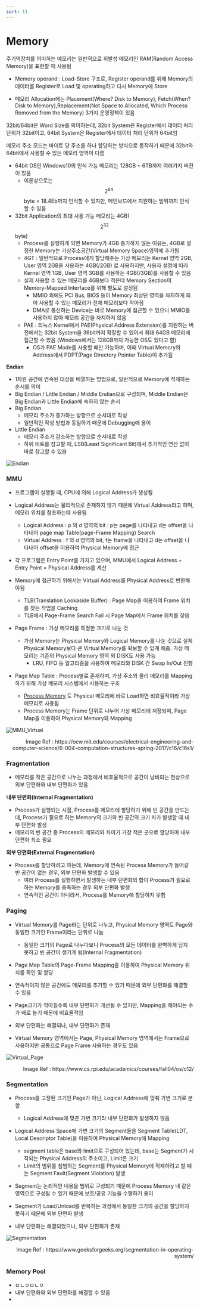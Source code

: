 ```yaml
---
sort: 11
---
```


# Memory

주기억장치를 의미하는 메모리는 일반적으로 휘발성 메모리인 RAM(Random Access Memory)을 표현할 때 사용됨

* Memory operand : Load-Store 구조로, Register operand를 위해 Memory의 데이터를 Register로 Load 및 operating하고 다시 Memory에 Store

* 메모리 Allocation에는 Placement(Where? Disk to Memory), Fetch(When? Disk to Memory),Replacement(Not Space to Allocated, Which Process Removed from the Memory) 3가지 운영정책이 있음

32bit/64bit은 Word Size를 의미하는데, 32bit System은 Register에서 데이터 처리 단위가 32bit이고, 64bit System은 Register에서 데이터 처리 단위가 64bit임

메모리 주소 모드는 바이트 당 주소를 하나 할당하는 방식으로 동작하기 때문에 32bit와 64bit에서 사용할 수 있는 메모리 영역이 다름

* 64bit OS인 Windows10의 인식 가능 메모리는 128GB ~ 6TB까지 여러가지 버전이 있음
  * 이론상으로는 $$2^{64}$$byte = 18.4Eb까지 인식할 수 있지만, 메인보드에서 지원하는 범위까지 인식할 수 있음
* 32bit Application의 최대 사용 가능 메모리는 4GB($$2^{32}$$ byte)
  * Process를 실행하게 되면 Memory가 4GB 증가하지 않는 이유는, 4GB로 설정한 Memory는 가상주소공간(Virtual Memory Space)영역에 추가됨
  * 4GT : 일반적으로 Process에게 할당해주는 가상 메모리는 Kernel 영역 2GB, User 영역 2GB을 사용하는 4GB(/2GB) 로 사용하지만, 사용자 설정에 따라 Kernel 영역 1GB, User 영역 3GB를 사용하는 4GB(/3GB)를 사용할 수 있음
  * 실제 사용할 수 있는 메모리를 4GB보다 적은데 Memory Section이 Memory-Mapped Interface를 위해 별도로 설정됨
    * MMIO 외에도 PCI Bus, BIOS 등이 Memory 최상단 영역을 차지하게 되어 사용할 수 있는 메모리가 전체 메모리보다 작아짐
    * DMA로 통신하는 Device는 바로 Memory에 접근할 수 있으니 MMIO를 사용하지 않아 메모리 공간을 차지하지 않음
  * PAE : 리눅스 Kernel에서 PAE(Physical Address Extension)를 지원하는 버전에서는 32bit System을 36bit까지 확장할 수 있어서 최대 64GB 메모리에 접근할 수 있음 (Windows에서는 128GB까지 가능한 OS도 있다고 함)
    * OS가 PAE Mode를 사용할 때만 가능하며, 이때 Virtual Memory의 Address에서 PDPT(Page Directory Pointer Table)이 추가됨

**Endian**

* 1차원 공간에 연속된 대상을 배열하는 방법으로, 일반적으로 Memory에 적재하는 순서를 의미
* Big Endian / Little Endian / Middle Endian으로 구성되며, Middle Endian은 Big Endian과 Little Endian에 속하지 않는 순서
* Big Endian
  * 메모리 주소가 증가하는 방향으로 순서대로 작성
  * 일반적인 작성 방법과 동일하기 때문에 Debugging에 용이
* Little Endian
  * 메모리 주소가 감소하는 방향으로 순서대로 작성
  * 하위 비트를 참고할 때, LSB(Least Significant Bit)에서 추가적인 연산 없이 바로 참고할 수 있음

![Endian](./Img/Endian.png)

### MMU

* 프로그램이 실행될 때, CPU에 의해 Logical Address가 생성됨
* Logical Address는 물리적으로 존재하지 않기 때문에 Virtual Address라고 하며, 메모리 위치를 참조하는데 사용됨
  * Logical Address : p 와 d 영역의 bit : p는 page를 나타내고 d는 offset을 나타내어 page map Table(page-Frame Mapping) Search
  * Virtual Address : f 와 d 영역의 bit, f는 frame을 나타내고 d는 offset을 나타내어 offset을 이용하여 Physical Memory에 접근

* 각 프로그램은 Entry Point를 가지고 있으며, MMU에서 Logical Address + Entry Point = Physical Address를 계산
* Memory에 접근하기 위해서는 Virtual Address를 Physical Address로 변환해야됨
  * TLB(Translation Lookaside Buffer) : Page Map을 이용하여 Frame 위치를 찾는 작업을 Caching
  * TLB에서 Page-Frame Search Fail 시 Page Map에서 Frame 위치를 찾음
* Page Frame : 가상 메모리를 특정한 크기로 나눈 것
  * 가상 Memory는 Physical Memory와 Logical Memory를 나눈 것으로 실제 Physical Memory보다 큰 Virtual Memory를 확보할 수 있게 해줌.  가상 메모리는 기존의 Physical Memory 영역 외 DISK도 사용 가능
    * LRU, FIFO 등 알고리즘을 사용하여 메모리와 DISK 간 Swap In/Out 진행
* Page Map Table : Process별로 존재하며, 가상 주소와 물리 메모리를 Mapping하기 위해 가상 메모리 시스템에서 사용하는 구조
  * [Process Memory](https://jeothen.github.io/Computer_Science/OS/Process.html#memory-struct) 도 Physical 메모리에 바로 Load하면 비효율적이라 가상 메모리로 사용됨
  * Process Memory는 Frame 단위로 나누어 가상 메모리에 저장되며, Page Map을 이용하여 Physical Memory와 Mapping

![MMU_Virtual](./Img/MMU_Virtual.png)

<div style="text-align: right">Image Ref : https://ocw.mit.edu/courses/electrical-engineering-and-computer-science/6-004-computation-structures-spring-2017/c16/c16s1/</div>

### Fragmentation 

* 메모리를 작은 공간으로 나누는 과정에서 비효율적으로 공간이 낭비되는 현상으로 외부 단편화와 내부 단편화가 있음

**내부 단편화(Internal Fragmentation)**

* Process가 실행되는 시점, Process를 메모리에 할당하기 위해 빈 공간을 만드는데, Process가 필요로 하는 Memory의 크기와 빈 공간의 크기 차가 발생할 때 내부 단편화 발생
* 메모리의 빈 공간 중 Process의 메모리와 차이가 가장 적은 곳으로 할당하여 내부 단편화 최소 필요

**외부 단편화(External Fragmentation)**

* Process를 할당하려고 하는데, Memory에 연속된 Process Memory가 들어갈 빈 공간이 없는 경우, 외부 단편화 발생할 수 있음
  * 여러 Process를 실행하면서 발생하는 내부 단편화의 합이 Process가 필요로 하는 Memory를 충족하는 경우 외부 단편화 발생
  * 연속적인 공간이 아니라서, Process를 Memory에 할당하지 못함

### Paging

* Virtual Memory를 Page라는 단위로 나누고, Physical Memory 영역도 Page와 동일한 크기인 Frame이라는 단위로 나눔
  * 동일한 크기의 Page로 나누다보니 Process의 모든 데이터를 완벽하게 담지 못하고 빈 공간이 생기게 됨(Internal Fragmentation)
* Page Map Table의 Page-Frame Mapping을 이용하여 Physical Memory 위치를 확인 및 할당
* 연속적이지 않은 공간에도 메모리를 추가할 수 있기 때문에 외부 단편화를 해결할 수 있음
* Page크기가 작아질수록 내부 단편화가 개선될 수 있지만, Mapping을 해야되는 수가 배로 늘기 때문에 비효율적임

* 외부 단편화는 해결되나, 내부 단편화가 존재

* Virtual Memory 영역에서는 Page, Physical Memory 영역에서는 Frame으로 사용하지만 공통으로 Page Frame 사용하는 경우도 있음

![Virtual_Page](./Img/Virtual_Page.png)

<div style="text-align: right">Image Ref : https://www.cs.rpi.edu/academics/courses/fall04/os/c12/</div>

### Segmentation

* Process를 고정된 크기인 Page가 아닌, Logical Address에 맞춰 가변 크기로 분할
  * Logical Address에 맞춘 가변 크기라 내부 단편화가 발생하지 않음
* Logical Address Space에 가변 크기의 Segment들을 Segment Table(LDT, Local Descriptor Table)을 이용하여 Physical Memory에 Mapping
  * segment table은 base와 limit으로 구성되어 있는데, base는 Segment가 시작되는 Physical Address의 주소이고, Limit은 크기
  * Limit의 범위를 침범하는 Segment를 Physical Memory에 적재하려고 할 때는 Segment Fault(Segment Violation) 발생
* Segment는 논리적인 내용을 범위로 구성되기 때문에 Process Memory 내 같은 영역으로 구성될 수 있기 때문에 보호/공유 기능을 수행하기 용이
* Segment가 Load/Unload를 반복하는 과정에서 동일한 크기의 공간을 할당하지 못하기 때문에 외부 단편화 발생 

* 내부 단편화는 해결되었으나, 외부 단편화가 존재

![Segmentation](./Img/Segmentation.png)

<div style="text-align: right">Image Ref : https://www.geeksforgeeks.org/segmentation-in-operating-system/ </div>

### Memory Pool

* ㅁㄴㅇㅁㄴㅇ
* 내부 단편화와 외부 단편화를 해결할 수 있음
* 



